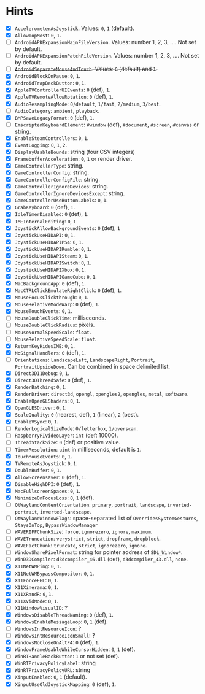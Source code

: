 
# Hints

* [X] `AccelerometerAsJoystick`. Values: `0`, `1` (default).
* [X] `AllowTopMost`: `0`, `1`.
* [ ] `AndroidAPKExpansionMainFileVersion`. Values: number 1, 2, 3, .... Not set by default.
* [ ] `AndroidAPKExpansionPatchFileVersion`. Values: number 1, 2, 3, .... Not set by default.
* [ ] ~~`AndroidSeparateMouseAndTouch`. Values: `0` (default) and `1`.~~
* [X] `AndroidBlockOnPause`: `0`, `1`.
* [X] `AndroidTrapBackButton`: `0`, `1`.
* [X] `AppleTVControllerUIEvents`: `0` (def), `1`.
* [X] `AppleTVRemoteAllowRotation`: `0` (def), `1`.
* [X] `AudioResamplingMode`: `0/default`, `1/fast`, `2/medium`, `3/best`.
* [ ] `AudioCategory`: `ambient`, `playback`.
* [X] `BMPSaveLegacyFormat`: `0` (def), `1`.
* [ ] `EmscriptenKeyboardElement`: `#window` (def), `#document`, `#screen`, `#canvas` or string.
* [X] `EnableSteamControllers`: `0`, `1`.
* [X] `EventLogging`: `0`, `1`, `2`.
* [X] `DisplayUsableBounds`: string (four CSV integers)
* [X] `FramebufferAcceleration`: `0`, `1` or render driver.
* [X] `GameControllerType`: string.
* [X] `GameControllerConfig`: string.
* [X] `GameControllerConfigFile`: string.
* [X] `GameControllerIgnoreDevices`: string.
* [X] `GameControllerIgnoreDevicesExcept`: string.
* [X] `GameControllerUseButtonLabels`: `0`, `1`.
* [X] `GrabKeyboard`: `0` (def), `1`.
* [X] `IdleTimerDisabled`: `0` (def), `1`.
* [X] `IMEInternalEditing`: `0`, `1`
* [X] `JoystickAllowBackgroundEvents`: `0` (def), `1`
* [X] `JoystickUseHIDAPI`: `0`, `1`.
* [X] `JoystickUseHIDAPIPS4`: `0`, `1`.
* [X] `JoystickUseHIDAPIRumble`: `0`, `1`.
* [X] `JoystickUseHIDAPISteam`: `0`, `1`.
* [X] `JoystickUseHIDAPISwitch`: `0`, `1`.
* [X] `JoystickUseHIDAPIXbox`: `0`, `1`.
* [X] `JoystickUseHIDAPIGameCube`: `0`, `1`.
* [X] `MacBackgroundApp`: `0` (def), `1`.
* [X] `MacCTRLClickEmulateRightClick`: `0` (def), `1`.
* [X] `MouseFocusClickthrough`: `0`, `1`.
* [X] `MouseRelativeModeWarp`: `0` (def), `1`.
* [X] `MouseTouchEvents`: `0`, `1`.
* [ ] `MouseDoubleClickTime`: milliseconds.
* [ ] `MouseDoubleClickRadius`: pixels.
* [ ] `MouseNormalSpeedScale`: `float`.
* [ ] `MouseRelativeSpeedScale`: `float`.
* [X] `ReturnKeyHidesIME`: `0`, `1`.
* [X] `NoSignalHandlers`: `0` (def), `1`.
* [ ] `Orientations`: `LandscapeLeft`, `LandscapeRight`, `Portrait`, `PortraitUpsideDown`. Can be combined in space delimited list.
* [X] `Direct3D11Debug`: `0`, `1`.
* [X] `Direct3DThreadSafe`: `0` (def), `1`.
* [X] `RenderBatching`: `0`, `1`.
* [X] `RenderDriver`: `direct3d`, `opengl`, `opengles2`, `opengles`, `metal`, `software`.
* [X] `EnableOpenGLShaders`: `0`, `1`.
* [X] `OpenGLESDriver`: `0`, `1`.
* [X] `ScaleQuality`: `0` (nearest, def), `1` (linear), `2` (best).
* [X] `EnableVSync`: `0`, `1`.
* [ ] `RenderLogicalSizeMode`: `0/letterbox`, `1/overscan`.
* [ ] `RaspberryPIVideoLayer`: `int` (def: 10000).
* [ ] `ThreadStackSize`: `0` (def) or positive value.
* [ ] `TimerResolution`: `uint` in milliseconds, default is `1`.
* [X] `TouchMouseEvents`: `0`, `1`.
* [X] `TVRemoteAsJoystick`: `0`, `1`.
* [X] `DoubleBuffer`: `0`, `1`.
* [X] `AllowScreensaver`: `0` (def), `1`.
* [X] `DisableHighDPI`: `0` (def), `1`.
* [X] `MacFullscreenSpaces`: `0`, `1`.
* [X] `MinimizeOnFocusLoss`: `0`, `1` (def).
* [ ] `QtWaylandContentOrientation`: `primary`, `portrait`, `landscape`, `inverted-portrait`, `inverted-landscape`.
* [ ] `QtWaylandWindowFlags`: space-separated list of `OverridesSystemGestures`, `StaysOnTop`, `BypassWindowManager`
* [ ] `WAVERIFFChunkSize`: `force`, `ignorezero`, `ignore`, `maximum`.  
* [ ] `WAVETruncation`: `verystrict`, `strict`, `dropframe`, `dropblock`.
* [ ] `WAVEFactChunk`: `truncate`, `strict`, `ignorezero`, `ignore`.
* [ ] `WindowSharePixelFormat`: string for pointer address of `SDL_Window*`.
* [ ] `WinD3DCompiler`: `d3dcompiler_46.dll` (def), `d3dcompiler_43.dll`, `none`.
* [X] `X11NetWMPing`: `0`, `1`.
* [X] `X11NetWMBypassCompositor`: `0`, `1`.
* [X] `X11ForceEGL`: `0`, `1`.
* [X] `X11Xinerama`: `0`, `1`.
* [X] `X11XRandR`: `0`, `1`.
* [X] `X11XVidMode`: `0`, `1`.
* [ ] `X11WindowVisualID`: ?
* [X] `WindowsDisableThreadNaming`: `0` (def), `1`.
* [X] `WindowsEnableMessageLoop`: `0`, `1` (def).
* [ ] `WindowsIntResourceIcon`: ?
* [ ] `WindowsIntResourceIconSmall`: ?
* [X] `WindowsNoCloseOnAltF4`: `0` (def), `1`.
* [X] `WindowFrameUsableWhileCursorHidden`: `0`, `1` (def).
* [ ] `WinRTHandleBackButton`: `1` or not set (def).
* [X] `WinRTPrivacyPolicyLabel`: string
* [X] `WinRTPrivacyPolicyURL`: string
* [X] `XinputEnabled`: `0`, `1` (default).
* [X] `XinputUseOldJoystickMapping`: `0` (def), `1`.

